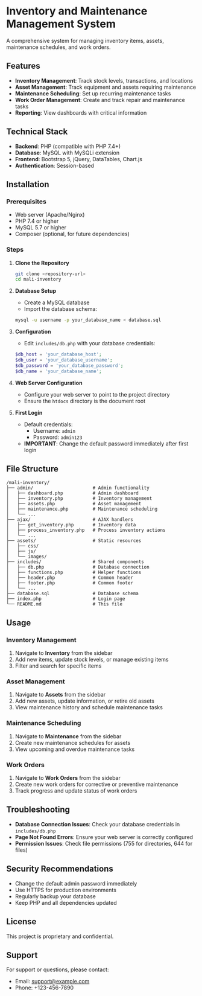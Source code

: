 # Inventory and Maintenance Management System

A comprehensive system for managing inventory items, assets, maintenance schedules, and work orders.

## Features

- **Inventory Management**: Track stock levels, transactions, and locations
- **Asset Management**: Track equipment and assets requiring maintenance
- **Maintenance Scheduling**: Set up recurring maintenance tasks
- **Work Order Management**: Create and track repair and maintenance tasks
- **Reporting**: View dashboards with critical information

## Technical Stack

- **Backend**: PHP (compatible with PHP 7.4+)
- **Database**: MySQL with MySQLi extension
- **Frontend**: Bootstrap 5, jQuery, DataTables, Chart.js
- **Authentication**: Session-based

## Installation

### Prerequisites

- Web server (Apache/Nginx)
- PHP 7.4 or higher
- MySQL 5.7 or higher
- Composer (optional, for future dependencies)

### Steps

1. **Clone the Repository**

   ```bash
   git clone <repository-url>
   cd mali-inventory
   ```

2. **Database Setup**

   - Create a MySQL database
   - Import the database schema:

   ```bash
   mysql -u username -p your_database_name < database.sql
   ```

3. **Configuration**

   - Edit `includes/db.php` with your database credentials:

   ```php
   $db_host = 'your_database_host';
   $db_user = 'your_database_username';
   $db_password = 'your_database_password';
   $db_name = 'your_database_name';
   ```

4. **Web Server Configuration**

   - Configure your web server to point to the project directory
   - Ensure the `htdocs` directory is the document root

5. **First Login**

   - Default credentials: 
     - Username: `admin`
     - Password: `admin123`
   - **IMPORTANT**: Change the default password immediately after first login

## File Structure

```
/mali-inventory/
├── admin/                      # Admin functionality
│   ├── dashboard.php           # Admin dashboard
│   ├── inventory.php           # Inventory management
│   ├── assets.php              # Asset management
│   ├── maintenance.php         # Maintenance scheduling
│   └── ...
├── ajax/                       # AJAX handlers
│   ├── get_inventory.php       # Inventory data
│   ├── process_inventory.php   # Process inventory actions
│   └── ...
├── assets/                     # Static resources
│   ├── css/
│   ├── js/
│   └── images/
├── includes/                   # Shared components
│   ├── db.php                  # Database connection
│   ├── functions.php           # Helper functions
│   ├── header.php              # Common header
│   ├── footer.php              # Common footer
│   └── ...
├── database.sql                # Database schema
├── index.php                   # Login page
└── README.md                   # This file
```

## Usage

### Inventory Management

1. Navigate to **Inventory** from the sidebar
2. Add new items, update stock levels, or manage existing items
3. Filter and search for specific items

### Asset Management

1. Navigate to **Assets** from the sidebar
2. Add new assets, update information, or retire old assets
3. View maintenance history and schedule maintenance tasks

### Maintenance Scheduling

1. Navigate to **Maintenance** from the sidebar
2. Create new maintenance schedules for assets
3. View upcoming and overdue maintenance tasks

### Work Orders

1. Navigate to **Work Orders** from the sidebar
2. Create new work orders for corrective or preventive maintenance
3. Track progress and update status of work orders

## Troubleshooting

- **Database Connection Issues**: Check your database credentials in `includes/db.php`
- **Page Not Found Errors**: Ensure your web server is correctly configured
- **Permission Issues**: Check file permissions (755 for directories, 644 for files)

## Security Recommendations

- Change the default admin password immediately
- Use HTTPS for production environments
- Regularly backup your database
- Keep PHP and all dependencies updated

## License

This project is proprietary and confidential.

## Support

For support or questions, please contact:
- Email: support@example.com
- Phone: +123-456-7890 